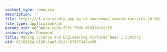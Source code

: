 ```yaml
---
content_type: resource
description: ''
file: https://ol-ocw-studio-app-qa.s3.amazonaws.com/courses/res-10-001-making-science-and-engineering-pictures-a-practical-guide-to-presenting-your-work-spring-2016/8510332ab1584aa5612c67077442c4f0_MITRES_10_001S16_Sum_Wk1.pdf
file_type: application/pdf
parent_uid: a853a8a4-ce86-f23c-55d8-d7d328e32c15
resourcetype: Document
title: Making Science and Engineering Pictures Week 1 Summary
uid: 8510332a-b158-4aa5-612c-67077442c4f0
---
```

